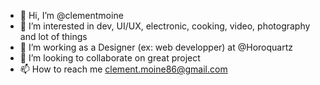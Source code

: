 - 👋 Hi, I’m @clementmoine
- 👀 I’m interested in dev, UI/UX, electronic, cooking, video, photography and lot of things
- 💼 I’m working as a Designer (ex: web developper) at @Horoquartz
- 💞️ I’m looking to collaborate on great project
- 📫 How to reach me clement.moine86@gmail.com

<!---
clementmoine/clementmoine is a ✨ special ✨ repository because its `README.md` (this file) appears on your GitHub profile.
You can click the Preview link to take a look at your changes.
--->
